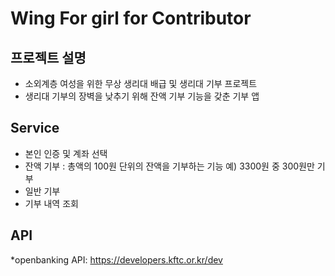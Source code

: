 # Wing For girl for Contributor
## 프로젝트 설명 
 * 소외계층 여성을 위한 무상 생리대 배급 및 생리대 기부 프로젝트 
 * 생리대 기부의 장벽을 낮추기 위해 잔액 기부 기능을 갖춘 기부 앱 
## Service
* 본인 인증 및 계좌 선택 
* 잔액 기부 : 총액의 100원 단위의 잔액을 기부하는 기능 예) 3300원 중 300원만 기부 
* 일반 기부 
* 기부 내역 조회 
## API 
*openbanking API: https://developers.kftc.or.kr/dev



